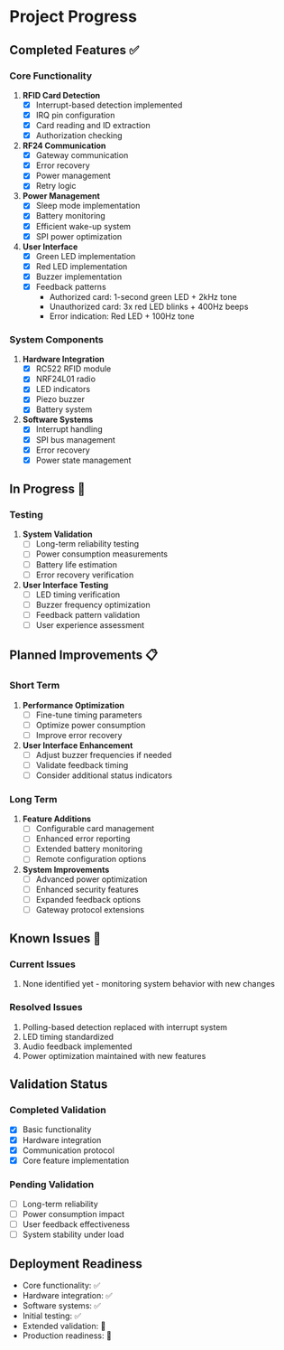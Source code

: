 # Project Progress

## Completed Features ✅

### Core Functionality
1. **RFID Card Detection**
   - [x] Interrupt-based detection implemented
   - [x] IRQ pin configuration
   - [x] Card reading and ID extraction
   - [x] Authorization checking

2. **RF24 Communication**
   - [x] Gateway communication
   - [x] Error recovery
   - [x] Power management
   - [x] Retry logic

3. **Power Management**
   - [x] Sleep mode implementation
   - [x] Battery monitoring
   - [x] Efficient wake-up system
   - [x] SPI power optimization

4. **User Interface**
   - [x] Green LED implementation
   - [x] Red LED implementation
   - [x] Buzzer implementation
   - [x] Feedback patterns
     * Authorized card: 1-second green LED + 2kHz tone
     * Unauthorized card: 3x red LED blinks + 400Hz beeps
     * Error indication: Red LED + 100Hz tone

### System Components
1. **Hardware Integration**
   - [x] RC522 RFID module
   - [x] NRF24L01 radio
   - [x] LED indicators
   - [x] Piezo buzzer
   - [x] Battery system

2. **Software Systems**
   - [x] Interrupt handling
   - [x] SPI bus management
   - [x] Error recovery
   - [x] Power state management

## In Progress 🔄

### Testing
1. **System Validation**
   - [ ] Long-term reliability testing
   - [ ] Power consumption measurements
   - [ ] Battery life estimation
   - [ ] Error recovery verification

2. **User Interface Testing**
   - [ ] LED timing verification
   - [ ] Buzzer frequency optimization
   - [ ] Feedback pattern validation
   - [ ] User experience assessment

## Planned Improvements 📋

### Short Term
1. **Performance Optimization**
   - [ ] Fine-tune timing parameters
   - [ ] Optimize power consumption
   - [ ] Improve error recovery

2. **User Interface Enhancement**
   - [ ] Adjust buzzer frequencies if needed
   - [ ] Validate feedback timing
   - [ ] Consider additional status indicators

### Long Term
1. **Feature Additions**
   - [ ] Configurable card management
   - [ ] Enhanced error reporting
   - [ ] Extended battery monitoring
   - [ ] Remote configuration options

2. **System Improvements**
   - [ ] Advanced power optimization
   - [ ] Enhanced security features
   - [ ] Expanded feedback options
   - [ ] Gateway protocol extensions

## Known Issues 🐛

### Current Issues
1. None identified yet - monitoring system behavior with new changes

### Resolved Issues
1. Polling-based detection replaced with interrupt system
2. LED timing standardized
3. Audio feedback implemented
4. Power optimization maintained with new features

## Validation Status

### Completed Validation
- [x] Basic functionality
- [x] Hardware integration
- [x] Communication protocol
- [x] Core feature implementation

### Pending Validation
- [ ] Long-term reliability
- [ ] Power consumption impact
- [ ] User feedback effectiveness
- [ ] System stability under load

## Deployment Readiness
- Core functionality: ✅
- Hardware integration: ✅
- Software systems: ✅
- Initial testing: ✅
- Extended validation: 🔄
- Production readiness: 🔄
